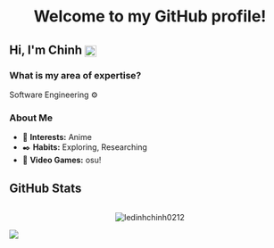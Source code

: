 <h1 align="center">Welcome to my GitHub profile!</h1>

## Hi, I'm Chinh <a href="#"><img src="https://i.imgur.com/LATSmAA.png" style="width: 1em; transform: translateY(25%);" /></a>

### What is my area of expertise?
Software Engineering ⚙️

### About Me
- 🌺 **Interests:** Anime
- ✒️ **Habits:** Exploring, Researching
- 🎎 **Video Games:** osu!

## GitHub Stats
<p align="center">
  <img src="" />
</p>

<p align="center">
  <img src="https://github-readme-streak-stats.herokuapp.com/?user=ledinhchinh0212" alt="ledinhchinh0212" />
</p>

<a href="#">
  <img src="http://github-profile-summary-cards.vercel.app/api/cards/profile-details?username=ledinhchinh0212&theme=buefy" />
</a>

